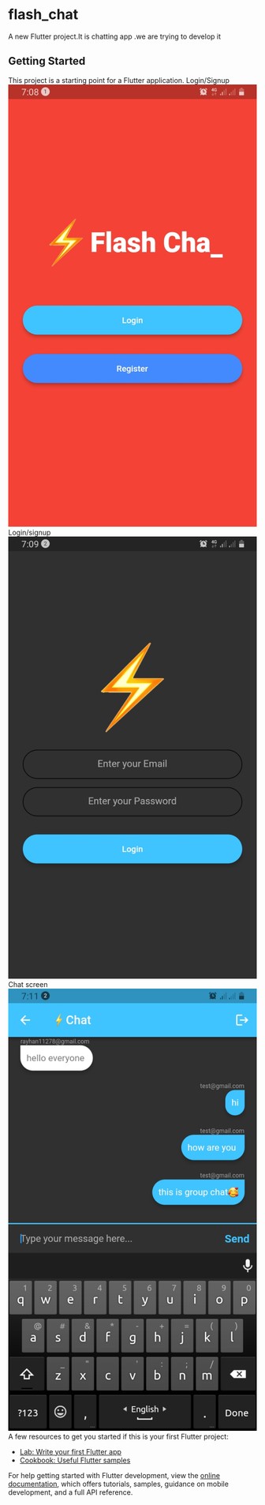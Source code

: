 # flash_chat

A new Flutter project.It is chatting app .we are trying to develop it 

## Getting Started

This project is a starting point for a Flutter application.
Login/Signup
![images2](screenshot/1.jpg)
Login/signup
![images2](screenshot/2.jpg)
Chat screen
![images3](screenshot/3.jpg)
A few resources to get you started if this is your first Flutter project:

- [Lab: Write your first Flutter app](https://docs.flutter.dev/get-started/codelab)
- [Cookbook: Useful Flutter samples](https://docs.flutter.dev/cookbook)

For help getting started with Flutter development, view the
[online documentation](https://docs.flutter.dev/), which offers tutorials,
samples, guidance on mobile development, and a full API reference.
